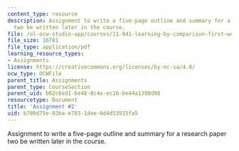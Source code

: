 ```yaml
---
content_type: resource
description: Assignment to write a five-page outline and summary for a research paper
  two be written later in the course.
file: /ol-ocw-studio-app/courses/11-941-learning-by-comparison-first-world-third-world-cities-fall-2008/b700d75e93bae7031dee6d4d53935fa5_MIT11_941f08_assn02.pdf
file_size: 16781
file_type: application/pdf
learning_resource_types:
- Assignments
license: https://creativecommons.org/licenses/by-nc-sa/4.0/
ocw_type: OCWFile
parent_title: Assignments
parent_type: CourseSection
parent_uid: b02c6ed1-be48-8c4e-ec16-be44a1390d98
resourcetype: Document
title: 'Assignment #2'
uid: b700d75e-93ba-e703-1dee-6d4d53935fa5
---
```

Assignment to write a five-page outline and summary for a research paper two be written later in the course.
